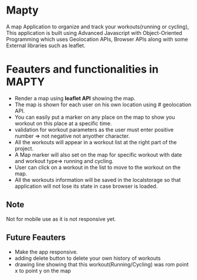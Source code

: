# Mapty

A map Application to organize and track your workouts(running or cycling), This application is built using Advanced Javascript with Object-Oriented Programming which uses Geolocation APIs, Browser APIs along with some External libraries such as leaflet.

# Feauters and functionalities in MAPTY

- Render a map using **leaflet API** showing the map.
- The map is shown for each user on his own location using # geolocation API.
- You can easily put a marker on any place on the map to show you workout on this place at a specific time.
- validation for workout parameters as the user must enter positive number => not negative not anyother character.
- All the workouts will appear in a workout list at the right part of the project.
- A Map marker will also set on the map for specific workout with date and workout type=> running and cycling.
- User can click on a workout in the list to move to the workout on the map.
- All the workouts information will be saved in the localstorage so that application will not lose its state in case browser is loaded.

## Note

Not for mobile use as it is not responsive yet.

## Future Feauters

- Make the app responsive.
- adding delete button to delete your own history of workouts
- drawing line showing that this workout(Running/Cycling) was rom point x to point y on the map 
